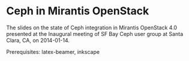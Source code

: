 Ceph in Mirantis OpenStack
==========================

The slides on the state of Ceph integration in Mirantis OpenStack 4.0
presented at the Inaugural meeting of SF Bay Ceph user group at Santa
Clara, CA, on 2014-01-14.

Prerequisites: latex-beamer, inkscape
